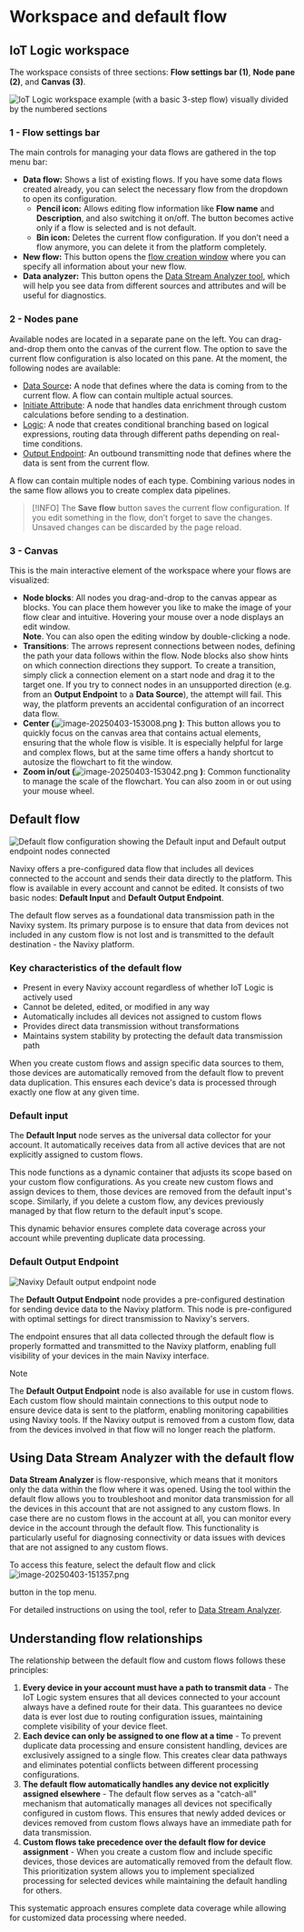 # Workspace and default flow

## IoT Logic workspace

The workspace consists of three sections: **Flow settings bar (1)**, **Node pane (2)**, and **Canvas (3)**.

![IoT Logic workspace example (with a basic 3-step flow) visually divided by the numbered sections](attachments/Workspace.webp)

### 1 - Flow settings bar

The main controls for managing your data flows are gathered in the top menu bar:

- **Data flow:** Shows a list of existing flows. If you have some data flows created already, you can select the necessary flow from the dropdown to open its configuration.
  - **Pencil icon:** Allows editing flow information like **Flow name** and **Description**, and also switching it on/off. The button becomes active only if a flow is selected and is not default.
  - **Bin icon:** Deletes the current flow configuration. If you don’t need a flow anymore, you can delete it from the platform completely.
- **New flow:** This button opens the [flow creation window](flow-management.md) where you can specify all information about your new flow.
- **Data analyzer:** This button opens the [Data Stream Analyzer tool](https://squaregps.atlassian.net/wiki/spaces/USERDOCSOLD/pages/3037332703/Data+Stream+Analyzer?atlOrigin=eyJpIjoiOTlmZDIxMzVhNWU3NDUxYWEwZWQ0MDY2YjdmMGJlMDkiLCJwIjoiYyJ9), which will help you see data from different sources and attributes and will be useful for diagnostics.

### 2 - Nodes pane

Available nodes are located in a separate pane on the left. You can drag-and-drop them onto the canvas of the current flow. The option to save the current flow configuration is also located on this pane. At the moment, the following nodes are available:

- [Data Source](https://squaregps.atlassian.net/wiki/spaces/USERDOCSOLD/pages/3216933029/Data+source+node?atlOrigin=eyJpIjoiNzEzZDNkMjU0ZjdmNGEzNGFmNDJmNTc3MThjYjk0YzgiLCJwIjoiYyJ9)**:** A node that defines where the data is coming from to the current flow. A flow can contain multiple actual sources.
- [Initiate Attribute](https://squaregps.atlassian.net/wiki/spaces/USERDOCSOLD/pages/3216933081/Initiate+Attribute+node?atlOrigin=eyJpIjoiMmU0Njk2YmU0Y2VjNGZiNDkwYzM2ZjdkOGNiMjU2YzAiLCJwIjoiYyJ9): A node that handles data enrichment through custom calculations before sending to a destination.
- [Logic](https://squaregps.atlassian.net/wiki/spaces/USERDOCSOLD/pages/3361832995/Logic+node?atlOrigin=eyJpIjoiZGVmMTI4NzFjZmM4NDc2YmI4ZTM1NGYxYTg1MmM5NmQiLCJwIjoiYyJ9): A node that creates conditional branching based on logical expressions, routing data through different paths depending on real-time conditions.
- [Output Endpoint](https://squaregps.atlassian.net/wiki/spaces/USERDOCSOLD/pages/3216933239/Output+endpoint+node?atlOrigin=eyJpIjoiYTNlYzcwNTM2ZmM2NDdlYzljYWJmZTNjYmUyNTcyYzEiLCJwIjoiYyJ9): An outbound transmitting node that defines where the data is sent from the current flow.

A flow can contain multiple nodes of each type. Combining various nodes in the same flow allows you to create complex data pipelines.

> [!INFO]
> The **Save flow** button saves the current flow configuration. If you edit something in the flow, don’t forget to save the changes. Unsaved changes can be discarded by the page reload.

### 3 - Canvas

This is the main interactive element of the workspace where your flows are visualized:

- **Node blocks**: All nodes you drag-and-drop to the canvas appear as blocks. You can place them however you like to make the image of your flow clear and intuitive. Hovering your mouse over a node displays an edit window.  
**Note**. You can also open the editing window by double-clicking a node.
- **Transitions**: The arrows represent connections between nodes, defining the path your data follows within the flow. Node blocks also show hints on which connection directions they support. To create a transition, simply click a connection element on a start node and drag it to the target one. If you try to connect nodes in an unsupported direction (e.g. from an **Output Endpoint** to a **Data Source**), the attempt will fail. This way, the platform prevents an accidental configuration of an incorrect data flow.
- **Center (**![image-20250403-153008.png](attachments/image-20250403-153008.png)
**)**: This button allows you to quickly focus on the canvas area that contains actual elements, ensuring that the whole flow is visible. It is especially helpful for large and complex flows, but at the same time offers a handy shortcut to autosize the flowchart to fit the window.
- **Zoom in/out (**![image-20250403-153042.png](attachments/image-20250403-153042.png)
**)**: Common functionality to manage the scale of the flowchart. You can also zoom in or out using your mouse wheel.

## Default flow

![Default flow configuration showing the Default input and Default output endpoint nodes connected](attachments/default-flow.webp)

Navixy offers a pre-configured data flow that includes all devices connected to the account and sends their data directly to the platform. This flow is available in every account and cannot be edited. It consists of two basic nodes: **Default Input** and **Default Output Endpoint**.

The default flow serves as a foundational data transmission path in the Navixy system. Its primary purpose is to ensure that data from devices not included in any custom flow is not lost and is transmitted to the default destination - the Navixy platform.

### Key characteristics of the default flow

- Present in every Navixy account regardless of whether IoT Logic is actively used
- Cannot be deleted, edited, or modified in any way
- Automatically includes all devices not assigned to custom flows
- Provides direct data transmission without transformations
- Maintains system stability by protecting the default data transmission path

When you create custom flows and assign specific data sources to them, those devices are automatically removed from the default flow to prevent data duplication. This ensures each device's data is processed through exactly one flow at any given time.

### Default input

The **Default Input** node serves as the universal data collector for your account. It automatically receives data from all active devices that are not explicitly assigned to custom flows.

This node functions as a dynamic container that adjusts its scope based on your custom flow configurations. As you create new custom flows and assign devices to them, those devices are removed from the default input's scope. Similarly, if you delete a custom flow, any devices previously managed by that flow return to the default input's scope.

This dynamic behavior ensures complete data coverage across your account while preventing duplicate data processing.

### Default Output Endpoint

![Navixy Default output endpoint node](attachments/image-20250403-151042.png)

The **Default Output Endpoint** node provides a pre-configured destination for sending device data to the Navixy platform. This node is pre-configured with optimal settings for direct transmission to Navixy's servers.

The endpoint ensures that all data collected through the default flow is properly formatted and transmitted to the Navixy platform, enabling full visibility of your devices in the main Navixy interface.

> [!NOTE]
> The **Default Output Endpoint** node is also available for use in custom flows. Each custom flow should maintain connections to this output node to ensure device data is sent to the platform, enabling monitoring capabilities using Navixy tools. If the Navixy output is removed from a custom flow, data from the devices involved in that flow will no longer reach the platform.

## Using Data Stream Analyzer with the default flow

**Data Stream Analyzer** is flow-responsive, which means that it monitors only the data within the flow where it was opened. Using the tool within the default flow allows you to troubleshoot and monitor data transmission for all the devices in this account that are not assigned to any custom flows. In case there are no custom flows in the account at all, you can monitor every device in the account through the default flow. This functionality is particularly useful for diagnosing connectivity or data issues with devices that are not assigned to any custom flows.

To access this feature, select the default flow and click ![image-20250403-151357.png](attachments/image-20250403-151357.png)

 button in the top menu.

For detailed instructions on using the tool, refer to [Data Stream Analyzer](https://squaregps.atlassian.net/wiki/spaces/USERDOCSOLD/pages/3037332703/Data+Stream+Analyzer?atlOrigin=eyJpIjoiYzc5NDk2NWI3OGFhNDg0OGI0Yjc3ODI1NTUxMGU4ZDYiLCJwIjoiYyJ9).

## Understanding flow relationships

The relationship between the default flow and custom flows follows these principles:

1. **Every device in your account must have a path to transmit data** - The IoT Logic system ensures that all devices connected to your account always have a defined route for their data. This guarantees no device data is ever lost due to routing configuration issues, maintaining complete visibility of your device fleet.
2. **Each device can only be assigned to one flow at a time** - To prevent duplicate data processing and ensure consistent handling, devices are exclusively assigned to a single flow. This creates clear data pathways and eliminates potential conflicts between different processing configurations.
3. **The default flow automatically handles any device not explicitly assigned elsewhere** - The default flow serves as a "catch-all" mechanism that automatically manages all devices not specifically configured in custom flows. This ensures that newly added devices or devices removed from custom flows always have an immediate path for data transmission.
4. **Custom flows take precedence over the default flow for device assignment** - When you create a custom flow and include specific devices, those devices are automatically removed from the default flow. This prioritization system allows you to implement specialized processing for selected devices while maintaining the default handling for others.

This systematic approach ensures complete data coverage while allowing for customized data processing where needed.